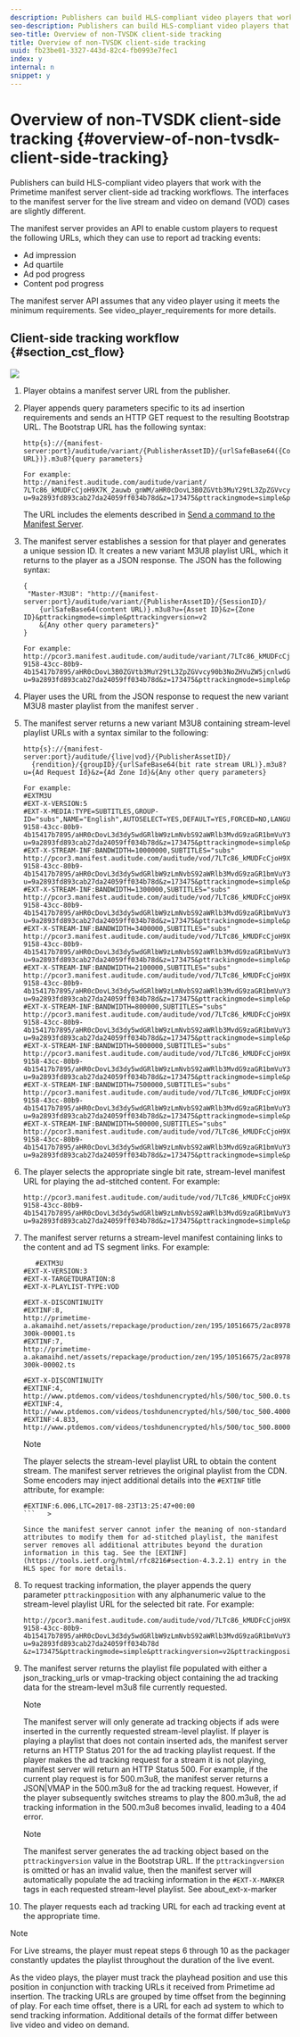 ```yaml
---
description: Publishers can build HLS-compliant video players that work with the Primetime manifest server client-side ad tracking workflows. The interfaces to the manifest server for the live stream and video on demand (VOD) cases are slightly different.
seo-description: Publishers can build HLS-compliant video players that work with the Primetime manifest server client-side ad tracking workflows. The interfaces to the manifest server for the live stream and video on demand (VOD) cases are slightly different.
seo-title: Overview of non-TVSDK client-side tracking
title: Overview of non-TVSDK client-side tracking
uuid: fb23be01-3327-443d-82c4-fb0993e7fec1
index: y
internal: n
snippet: y
---
```


# Overview of non-TVSDK client-side tracking {#overview-of-non-tvsdk-client-side-tracking}

Publishers can build HLS-compliant video players that work with the Primetime manifest server client-side ad tracking workflows. The interfaces to the manifest server for the live stream and video on demand (VOD) cases are slightly different.

The manifest server provides an API to enable custom players to request the following URLs, which they can use to report ad tracking events:

* Ad impression
* Ad quartile
* Ad pod progress
* Content pod progress

The manifest server API assumes that any video player using it meets the minimum requirements. See video_player_requirements for more details.

## Client-side tracking workflow {#section_cst_flow}

![](assets/pt_ssai_notvsdk_csat_ai-workflow.png)

1. Player obtains a manifest server URL from the publisher. 
1. Player appends query parameters specific to its ad insertion requirements and sends an HTTP GET request to the resulting Bootstrap URL. The Bootstrap URL has the following syntax:

   ```
   http{s}://{manifest-server:port}/auditude/variant/{PublisherAssetID}/{urlSafeBase64({Content URL})}.m3u8?{query parameters}
   
   For example:
   http://manifest.auditude.com/auditude/variant/
   7LTc86_kMUDFcCjoH9X7K_2auwb_gnWM/aHR0cDovL3B0ZGVtb3MuY29tL3ZpZGVvcy90b3NoZHVuZW5jcnlwdGVkL2hscy90ZXN0Mi5tM3U4.m3u8?
   u=9a2893fd893cab27da24059ff034b78d&z=173475&pttrackingmode=simple&pttrackingversion=v2&__sid__=docExample02
   ```

   The URL includes the elements described in [Send a command to the Manifest Server](ms-getting-started/ms-sending-cmd.md#send-command). 

1. The manifest server establishes a session for that player and generates a unique session ID. It creates a new variant M3U8 playlist URL, which it returns to the player as a JSON response. The JSON has the following syntax: 

   ```
   {
    "Master-M3U8": "http://{manifest-server:port}/auditude/variant/{PublisherAssetID}/{SessionID}/
       {urlSafeBase64(content URL)}.m3u8?u={Asset ID}&z={Zone ID}&pttrackingmode=simple&pttrackingversion=v2
       &{Any other query parameters}"
   }
   
   For example:
   http://pcor3.manifest.auditude.com/auditude/variant/7LTc86_kMUDFcCjoH9X7K_2auwb_gnWM/f958bef8-9158-43cc-80b9-4b15417b7895/aHR0cDovL3B0ZGVtb3MuY29tL3ZpZGVvcy90b3NoZHVuZW5jcnlwdGVkL2hscy90ZXN0Mi5tM3U4.3u8?u=9a2893fd893cab27da24059ff034b78d&z=173475&pttrackingmode=simple&pttrackingversion=v2
   ```

1. Player uses the URL from the JSON response to request the new variant M3U8 master playlist from the manifest server . 
1. The manifest server returns a new variant M3U8 containing stream-level playlist URLs with a syntax similar to the following: 

   ```
   http{s}://{manifest-server:port}/auditude/{live|vod}/{PublisherAssetID}/
     {rendition}/{groupID}/{urlSafeBase64(bit rate stream URL)}.m3u8?u={Ad Request Id}&z={Ad Zone Id}&{Any other query parameters}
   
   For example:
   #EXTM3U
   #EXT-X-VERSION:5
   #EXT-X-MEDIA:TYPE=SUBTITLES,GROUP-ID="subs",NAME="English",AUTOSELECT=YES,DEFAULT=YES,FORCED=NO,LANGUAGE="eng",URI="http://pcor3.manifest.auditude.com/auditude/vod/7LTc86_kMUDFcCjoH9X7K_2auwb_gnWM/webvtt/f958bef8-9158-43cc-80b9-4b15417b7895/aHR0cDovL3d3dy5wdGRlbW9zLmNvbS92aWRlb3MvdG9zaGR1bmVuY3J5cHRlZC9obHMvd2VidnR0L1RPUy1lbjIubTN1OA.m3u8?u=9a2893fd893cab27da24059ff034b78d&z=173475&pttrackingmode=simple&pttrackingversion=v2"
   #EXT-X-STREAM-INF:BANDWIDTH=10000000,SUBTITLES="subs"
   http://pcor3.manifest.auditude.com/auditude/vod/7LTc86_kMUDFcCjoH9X7K_2auwb_gnWM/10000/f958bef8-9158-43cc-80b9-4b15417b7895/aHR0cDovL3d3dy5wdGRlbW9zLmNvbS92aWRlb3MvdG9zaGR1bmVuY3J5cHRlZC9obHMvMTAwMDAvdG9jXzEwMDAwLm0zdTg.m3u8?u=9a2893fd893cab27da24059ff034b78d&z=173475&pttrackingmode=simple&pttrackingversion=v2
   #EXT-X-STREAM-INF:BANDWIDTH=1300000,SUBTITLES="subs"
   http://pcor3.manifest.auditude.com/auditude/vod/7LTc86_kMUDFcCjoH9X7K_2auwb_gnWM/1300/f958bef8-9158-43cc-80b9-4b15417b7895/aHR0cDovL3d3dy5wdGRlbW9zLmNvbS92aWRlb3MvdG9zaGR1bmVuY3J5cHRlZC9obHMvMTMwMC90b2NfMTMwMC5tM3U4.m3u8?u=9a2893fd893cab27da24059ff034b78d&z=173475&pttrackingmode=simple&pttrackingversion=v2
   #EXT-X-STREAM-INF:BANDWIDTH=3400000,SUBTITLES="subs"
   http://pcor3.manifest.auditude.com/auditude/vod/7LTc86_kMUDFcCjoH9X7K_2auwb_gnWM/3400/f958bef8-9158-43cc-80b9-4b15417b7895/aHR0cDovL3d3dy5wdGRlbW9zLmNvbS92aWRlb3MvdG9zaGR1bmVuY3J5cHRlZC9obHMvMzQwMC90b2NfMzQwMC5tM3U4.m3u8?u=9a2893fd893cab27da24059ff034b78d&z=173475&pttrackingmode=simple&pttrackingversion=v2
   #EXT-X-STREAM-INF:BANDWIDTH=2100000,SUBTITLES="subs"
   http://pcor3.manifest.auditude.com/auditude/vod/7LTc86_kMUDFcCjoH9X7K_2auwb_gnWM/2100/f958bef8-9158-43cc-80b9-4b15417b7895/aHR0cDovL3d3dy5wdGRlbW9zLmNvbS92aWRlb3MvdG9zaGR1bmVuY3J5cHRlZC9obHMvMjEwMC90b2NfMjEwMC5tM3U4.m3u8?u=9a2893fd893cab27da24059ff034b78d&z=173475&pttrackingmode=simple&pttrackingversion=v2
   #EXT-X-STREAM-INF:BANDWIDTH=800000,SUBTITLES="subs"
   http://pcor3.manifest.auditude.com/auditude/vod/7LTc86_kMUDFcCjoH9X7K_2auwb_gnWM/800/f958bef8-9158-43cc-80b9-4b15417b7895/aHR0cDovL3d3dy5wdGRlbW9zLmNvbS92aWRlb3MvdG9zaGR1bmVuY3J5cHRlZC9obHMvODAwL3RvY184MDAubTN1OA.m3u8?u=9a2893fd893cab27da24059ff034b78d&z=173475&pttrackingmode=simple&pttrackingversion=v2
   #EXT-X-STREAM-INF:BANDWIDTH=5000000,SUBTITLES="subs"
   http://pcor3.manifest.auditude.com/auditude/vod/7LTc86_kMUDFcCjoH9X7K_2auwb_gnWM/5000/f958bef8-9158-43cc-80b9-4b15417b7895/aHR0cDovL3d3dy5wdGRlbW9zLmNvbS92aWRlb3MvdG9zaGR1bmVuY3J5cHRlZC9obHMvNTAwMC90b2NfNTAwMC5tM3U4.m3u8?u=9a2893fd893cab27da24059ff034b78d&z=173475&pttrackingmode=simple&pttrackingversion=v2
   #EXT-X-STREAM-INF:BANDWIDTH=7500000,SUBTITLES="subs"
   http://pcor3.manifest.auditude.com/auditude/vod/7LTc86_kMUDFcCjoH9X7K_2auwb_gnWM/7500/f958bef8-9158-43cc-80b9-4b15417b7895/aHR0cDovL3d3dy5wdGRlbW9zLmNvbS92aWRlb3MvdG9zaGR1bmVuY3J5cHRlZC9obHMvNzUwMC90b2NfNzUwMC5tM3U4.m3u8?u=9a2893fd893cab27da24059ff034b78d&z=173475&pttrackingmode=simple&pttrackingversion=v2
   #EXT-X-STREAM-INF:BANDWIDTH=500000,SUBTITLES="subs"
   http://pcor3.manifest.auditude.com/auditude/vod/7LTc86_kMUDFcCjoH9X7K_2auwb_gnWM/500/f958bef8-9158-43cc-80b9-4b15417b7895/aHR0cDovL3d3dy5wdGRlbW9zLmNvbS92aWRlb3MvdG9zaGR1bmVuY3J5cHRlZC9obHMvNTAwL3RvY181MDAubTN1OA.m3u8?u=9a2893fd893cab27da24059ff034b78d&z=173475&pttrackingmode=simple&pttrackingversion=v2
   
   ```

1. The player selects the appropriate single bit rate, stream-level manifest URL for playing the ad-stitched content. For example: 

   ```
   http://pcor3.manifest.auditude.com/auditude/vod/7LTc86_kMUDFcCjoH9X7K_2auwb_gnWM/500/f958bef8-9158-43cc-80b9-4b15417b7895/aHR0cDovL3d3dy5wdGRlbW9zLmNvbS92aWRlb3MvdG9zaGR1bmVuY3J5cHRlZC9obHMvNTAwL3RvY181MDAubTN1OA.m3u8?u=9a2893fd893cab27da24059ff034b78d&z=173475&pttrackingmode=simple&pttrackingversion=v2
   ```

1. The manifest server returns a stream-level manifest containing links to the content and ad TS segment links. For example: 

   ```
      #EXTM3U
   #EXT-X-VERSION:3
   #EXT-X-TARGETDURATION:8
   #EXT-X-PLAYLIST-TYPE:VOD
   
   #EXT-X-DISCONTINUITY
   #EXTINF:8,
   http://primetime-a.akamaihd.net/assets/repackage/production/zen/195/10516675/2ac89785ee8df17a31b2594c61f6921e-300k-00001.ts
   #EXTINF:7,
   http://primetime-a.akamaihd.net/assets/repackage/production/zen/195/10516675/2ac89785ee8df17a31b2594c61f6921e-300k-00002.ts
   
   #EXT-X-DISCONTINUITY
   #EXTINF:4,
   http://www.ptdemos.com/videos/toshdunencrypted/hls/500/toc_500.0.ts
   #EXTINF:4,
   http://www.ptdemos.com/videos/toshdunencrypted/hls/500/toc_500.4000.ts
   #EXTINF:4.833,
   http://www.ptdemos.com/videos/toshdunencrypted/hls/500/toc_500.8000.ts
   
   ```

   >[!NOTE]
   >
   >The player selects the stream-level playlist URL to obtain the content stream. The manifest server retrieves the original playlist from the CDN. Some encoders may inject additional details into the `#EXTINF` title attribute, for example:
   >
   >```   >
   >#EXTINF:6.006,LTC=2017-08-23T13:25:47+00:00
   >```   >
   >
   >Since the manifest server cannot infer the meaning of non-standard attributes to modify them for ad-stitched playlist, the manifest server removes all additional attributes beyond the duration information in this tag. See the [EXTINF](https://tools.ietf.org/html/rfc8216#section-4.3.2.1) entry in the HLS spec for more details.

1. To request tracking information, the player appends the query parameter `pttrackingposition` with any alphanumeric value to the stream-level playlist URL for the selected bit rate. For example: 

   ```
   http://pcor3.manifest.auditude.com/auditude/vod/7LTc86_kMUDFcCjoH9X7K_2auwb_gnWM/500/f958bef8-9158-43cc-80b9-4b15417b7895/aHR0cDovL3d3dy5wdGRlbW9zLmNvbS92aWRlb3MvdG9zaGR1bmVuY3J5cHRlZC9obHMvNTAwL3RvY181MDAubTN1OA.m3u8?u=9a2893fd893cab27da24059ff034b78d
   &z=173475&pttrackingmode=simple&pttrackingversion=v2&pttrackingposition=1
   ```

1. The manifest server returns the playlist file populated with either a  json_tracking_urls  or  vmap-tracking  object containing the ad tracking data for the stream-level m3u8 file currently requested. 

   >[!NOTE]
   >
   >The manifest server will only generate ad tracking objects if ads were inserted in the currently requested stream-level playlist. If player is playing a playlist that does not contain inserted ads, the manifest server returns an HTTP Status 201 for the ad tracking playlist request. If the player makes the ad tracking request for a stream it is not playing, manifest server will return an HTTP Status 500. For example, if the current play request is for 500.m3u8, the manifest server returns a JSON|VMAP in the 500.m3u8 for the ad tracking request. However, if the player subsequently switches streams to play the 800.m3u8, the ad tracking information in the 500.m3u8 becomes invalid, leading to a 404 error.

   >[!NOTE]
   >
   >The manifest server generates the ad tracking object based on the `pttrackingversion` value in the Bootstrap URL. If the `pttrackingversion` is omitted or has an invalid value, then the manifest server will automatically populate the ad tracking information in the `#EXT-X-MARKER` tags in each requested stream-level playlist. See  about_ext-x-marker

1. The player requests each ad tracking URL for each ad tracking event at the appropriate time.

>[!NOTE]
>
>For Live streams, the player must repeat steps 6 through 10 as the packager constantly updates the playlist throughout the duration of the live event.

As the video plays, the player must track the playhead position and use this position in conjunction with tracking URLs it received from Primetime ad insertion. The tracking URLs are grouped by time offset from the beginning of play. For each time offset, there is a URL for each ad system to which to send tracking information. Additional details of the format differ between live video and video on demand. 
